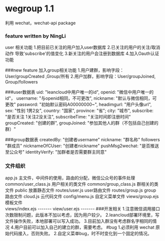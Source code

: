 # wegroup 1.1
利用 wechat，wechat-api package
### feature       written by NingLi
user 相关功能 
1.把目前已关注的用户加入user数据库
2.已关注的用户的关注/取消动作 导致'subscribe'的值变化
3.新关注的用户会注册到数据库
4.加入Oauth认证功能

###new feature
加入group相关功能
1.用户建群，影响字段：User/groupCreated ,Group/所有
2.用户加群，影响字段：User/groupJoined, Group/followers

###user数据表
uid: "leancloud中用户唯一的id",
openid: "微信中用户唯一的id"，
username: "与openid相同，不可更改",
nickname: "默认与微信相同，可更改"
password: "初始默认密码A00000000~",
headimgurl: "用户头像url",
sex: "性别 1男2女",
country: "国家",
province: "省";
city: "城市",
subscribe: "是否关注 1关注2没关注",
subscribeTime: "关注时间即注册时间"
groupCreated: "创建的群",
groupJoined: "参加其他人的群（不包括自己创建的群）"

###group数据表
createdBy: "创建者username"
nickname:  "群名称"
followers  "群成员"
nicknameOfCUser: "创建者nickname"
pushMsg2wechat: "是否推送至公众号"
identityVerify: "加群者是否需要群主同意" 

### 文件组织
app.js			主文件，中间件的使用，路由的分配，微信公众号的事件处理
common/user_class.js    用户相关的类文件
common/group_class.js   群相关的类文件
public			放置静态文件
routes/user.js		user路由文件
routes/group.js		group路由文件
cloud.js		云代码文件
config/menu.js		自定义菜单文件
views/group.ejs		模板文件		
views/index.ejs		-------
view/user.ejs		-------
###开发相关
1.注意微信调用接口次数限制问题，此版本不加以考虑，因为用户较少。
2.leancloud部署环境里，写文件操作失败，本地部署可以写入成功。
3.目前加入群没有考虑群名字相同的情况
4.用户目前可以加入自己的建立的群，需要考虑。
#bug
1.必须利用 wechat 原始代码接入，否则失败。
2.自定义菜单bug，时不时变化到一个固定的情况。
